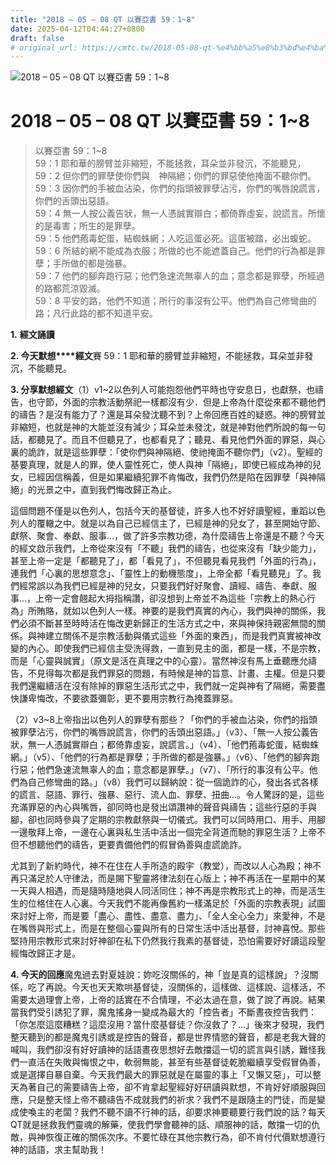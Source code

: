 ```yaml
---
title: "2018 – 05 – 08 QT 以賽亞書 59：1~8"
date: 2025-04-12T04:44:27+0800
draft: false
# original_url: https://cmtc.tw/2018-05-08-qt-%e4%bb%a5%e8%b3%bd%e4%ba%9e%e6%9b%b8-59%ef%bc%9a18
---
```


![2018 – 05 – 08 QT 以賽亞書 59：1~8](/images/qt.jpg   "2018 – 05 – 08 QT 以賽亞書 59：1~8")

# 2018 – 05 – 08 QT 以賽亞書 59：1~8

> 以賽亞書 59：1~8  
> 59：1 耶和華的膀臂並非縮短，不能拯救，耳朵並非發沉，不能聽見，  
> 59：2 但你們的罪孽使你們與　神隔絕；你們的罪惡使他掩面不聽你們。  
> 59：3 因你們的手被血沾染，你們的指頭被罪孽沾污，你們的嘴唇說謊言，你們的舌頭出惡語。  
> 59：4 無一人按公義告狀，無一人憑誠實辯白；都倚靠虛妄，說謊言。所懷的是毒害；所生的是罪孽。  
> 59：5 他們菢毒蛇蛋，結蜘蛛網；人吃這蛋必死。這蛋被踏，必出蝮蛇。  
> 59：6 所結的網不能成為衣服；所做的也不能遮蓋自己。他們的行為都是罪孽；手所做的都是強暴。  
> 59：7 他們的腳奔跑行惡；他們急速流無辜人的血；意念都是罪孽，所經過的路都荒涼毀滅。  
> 59：8 平安的路，他們不知道；所行的事沒有公平。他們為自己修彎曲的路；凡行此路的都不知道平安。

**1.** **經文誦讀**

**2. 今天默想****經文**賽 59：1 耶和華的膀臂並非縮短，不能拯救，耳朵並非發沉，不能聽見。

**3. 分享默想經文**（1）v1~2以色列人可能抱怨他們平時也守安息日，也獻祭，也禱告，也守節，外面的宗教活動祭祀一樣都沒有少．但是上帝為什麼從來都不聽他們的禱告？是沒有能力了？還是耳朵發沈聽不到？上帝回應百姓的疑惑。神的膀臂並非縮短，也就是神的大能並沒有減少；耳朵並未發沈，就是神對他們所說的每一句話，都聽見了。而且不但聽見了，也都看見了；聽見、看見他們外面的罪惡，與心裏的詭詐，就是這些罪孽：「使你們與神隔絕、使祂掩面不聽你們」（v2）。聖經的基要真理，就是人的罪，使人靈性死亡，使人與神「隔絕」，即使已經成為神的兒女，已經因信稱義，但是如果繼續犯罪不肯悔改，我們仍然是陷在因罪孽「與神隔絕」的光景之中，直到我們悔改歸正為止。

這個問題不僅是以色列人，包括今天的基督徒，許多人也不好好讀聖經，重蹈以色列人的覆轍之中。就是以為自己已經信主了，已經是神的兒女了，甚至開始守節、獻祭、聚會、奉獻、服事…，做了許多宗教功德，為什麼禱告上帝還是不聽？今天的經文啟示我們，上帝從來沒有「不聽」我們的禱告，也從來沒有「缺少能力」，甚至上帝一定是「都聽見了」，都「看見了」，不但聽見看見我們「外面的行為」，連我們「心裏的思想意念」、「靈性上的動機態度」，上帝全都「看見聽見」了。我們經常誤以為我們已經是神的兒女，只要我們好好聚會、讀經、禱告、奉獻、服事…，上帝一定會翹起大拇指稱讚，卻沒想到上帝並不為這些「宗教上的熱心行為」所賄賂，就如以色列人一樣。神要的是我們真實的內心，我們與神的關係，我們必須不斷甚至時時活在悔改更新歸正的生活方式之中，來與神保持親密無間的關係。與神建立關係不是宗教活動與儀式這些「外面的東西」，而是我們真實被神改變的內心。即使我們已經信主受洗得救，一直到見主的面，都是一樣，不是宗教，而是「心靈與誠實」（原文是活在真理之中的心靈）。當然神沒有馬上垂聽應允禱告，不見得每次都是我們罪惡的問題，有時候是神的旨意、計畫、主權。但是只要我們還繼續活在沒有除掉的罪惡生活形式之中，我們就一定與神有了隔絕，需要盡快謙卑悔改，不要欲蓋彌彰，更不要用宗教行為掩蓋罪惡。

（2）v3~8上帝指出以色列人的罪孽有那些？「你們的手被血沾染，你們的指頭被罪孽沾污，你們的嘴唇說謊言，你們的舌頭出惡語。」（v3）、「無一人按公義告狀，無一人憑誠實辯白；都倚靠虛妄，說謊言。」（v4）、「他們菢毒蛇蛋，結蜘蛛網。」（v5）、「他們的行為都是罪孽；手所做的都是強暴。」（v6）、「他們的腳奔跑行惡；他們急速流無辜人的血；意念都是罪孽。」（v7）、「所行的事沒有公平。他們為自己修彎曲的路。」（v8）我們可以歸納說：從一個詭詐的心，發出各式各樣的謊言、惡語、罪行、強暴、惡行、流人血、罪孽、扭曲…。令人驚訝的是，這些充滿罪惡的內心與嘴唇，卻同時也是發出頌讚神的聲音與禱告；這些行惡的手與腳，卻也同時參與了定期的宗教獻祭與一切儀式。我們可以同時用口、用手、用腳一邊敬拜上帝，一邊在心裏與私生活中活出一個完全背道而馳的罪惡生活？上帝不但不想聽他們的禱告，更要責備他們的假冒偽善與虛謊詭詐。

尤其到了新約時代，神不在住在人手所造的殿宇（教堂），而改以人心為殿；神不再只滿足於人守律法，而是賜下聖靈將律法刻在心版上；神不再活在一星期中的某一天與人相遇，而是隨時隨地與人同活同住；神不再是宗教形式上的神，而是活生生的位格住在人心裏。今天我們不能再像舊約一樣滿足於「外面的宗教表現」試圖來討好上帝，而是要「盡心、盡性、盡意、盡力」、「全人全心全力」來愛神，不是在嘴唇與形式上，而是在整個心靈與所有的日常生活中活出基督，討神喜悅。那些堅持用宗教形式來討好神卻在私下仍然我行我素的基督徒，恐怕需要好好讀這段聖經悔改歸正才是。

**4. 今天的回應**魔鬼過去對夏娃說：妳吃沒關係的，神「豈是真的這樣說」？沒關係，吃了再說。今天也天天欺哄基督徒，沒關係的，這樣做、這樣說、這樣活，不需要太過理會上帝，上帝的話實在不合情理，不必太過在意，做了說了再說。結果當我們受引誘犯了罪，魔鬼搖身一變成為最大的「控告者」不斷晝夜控告我們：「你怎麼這麼糟糕？這麼沒用？當什麼基督徒？你沒救了？…」後來才發現，我們整天聽到的都是魔鬼引誘或是控告的聲音，都是世界情慾的聲音，都是老我大聲的喊叫，我們卻沒有好好讀神的話語晝夜思想好去敵擋這一切的謊言與引誘，難怪我們一直活在失敗與悔恨之中，軟弱無能，甚至有些基督徒乾脆繼續享受假冒偽善，或是選擇自暴自棄。今天我們最大的罪惡就是在屬靈的事上「又懶又惡」，可以整天為著自己的需要禱告上帝，卻不肯拿起聖經好好研讀與默想，不肯好好順服與回應，只是整天怪上帝不聽禱告不成就我們的祈求？我們不是跟隨主的門徒，而是變成使喚主的老闆？我們不聽不讀不行神的話，卻要求神要聽要行我們說的話？每天QT就是拯救我們靈魂的解藥，使我們學會聽神的話、順服神的話，敵擋一切的仇敵，與神恢復正確的關係次序。不要忙碌在其他宗教行為，卻不肯付代價默想遵行神的話語，求主幫助我！